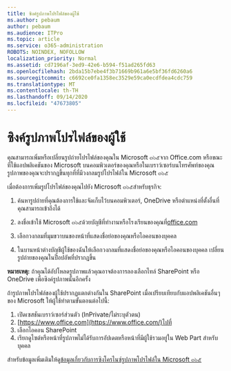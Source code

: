 ```yaml
---
title: ซิงค์รูปภาพโปรไฟล์ของผู้ใช้
ms.author: pebaum
author: pebaum
ms.audience: ITPro
ms.topic: article
ms.service: o365-administration
ROBOTS: NOINDEX, NOFOLLOW
localization_priority: Normal
ms.assetid: cd7196af-3ed9-42e6-b594-f51ad265fd63
ms.openlocfilehash: 2bda15b7ebe4f3b71669b961a6e5bf36fd6260a6
ms.sourcegitcommit: c6692ce0fa1358ec3529e59ca0ecdfdea4cdc759
ms.translationtype: MT
ms.contentlocale: th-TH
ms.lasthandoff: 09/14/2020
ms.locfileid: "47673805"
---
```

# <a name="sync-a-users-profile-picture"></a>ซิงค์รูปภาพโปรไฟล์ของผู้ใช้

คุณสามารถเพิ่มหรือเปลี่ยนรูปถ่ายโปรไฟล์ของคุณใน Microsoft ๓๖๕จาก Office.com หรือขณะที่ใช้แอปพลิเคชันของ Microsoft บนคอมพิวเตอร์ของคุณหรือในเบราว์เซอร์บนโทรศัพท์ของคุณ รูปภาพของคุณจะปรากฏขึ้นทุกที่ที่มีวงกลมรูปโปรไฟล์ใน Microsoft ๓๖๕

เมื่อต้องการเพิ่มรูปโปรไฟล์ของคุณไปยัง Microsoft ๓๖๕สำหรับธุรกิจ:

1. ค้นหารูปถ่ายที่คุณต้องการใช้และจัดเก็บไว้บนคอมพิวเตอร์, OneDrive หรือตำแหน่งที่ตั้งอื่นที่คุณสามารถเข้าถึงได้

2. ลงชื่อเข้าใช้ Microsoft ๓๖๕ด้วยบัญชีที่ทำงานหรือโรงเรียนของคุณที่[office.com](https://www.office.com)

3. เลือกวงกลมที่มุมขวาบนของหน้าที่แสดงชื่อย่อของคุณหรือไอคอนของบุคคล

4. ในบานหน้าต่างบัญชีผู้ใช้ของฉันให้เลือกวงกลมที่แสดงชื่อย่อของคุณหรือไอคอนของบุคคล เปลี่ยนรูปถ่ายของคุณในป็อปอัพที่ปรากฏขึ้น

**หมายเหตุ:** ถ้าคุณได้อัปโหลดรูปภาพแล้วคุณอาจต้องการลองเลือกไทล์ SharePoint หรือ OneDrive เพื่อซิงค์รูปภาพนั้นอีกครั้ง

ถ้ารูปภาพโปรไฟล์ของผู้ใช้ปรากฏแตกต่างกันใน SharePoint เมื่อเปรียบเทียบกับแอปพลิเคชันอื่นๆของ Microsoft ให้ผู้ใช้ทำตามขั้นตอนต่อไปนี้:

1. เปิดเซสชันเบราว์เซอร์ส่วนตัว (InPrivate/ไม่ระบุตัวตน)
2. [https://www.office.com](https://www.office.com/)ไปที่
3. เลือกไอคอน SharePoint
4. เรียกดูไซต์หรือหน้าที่รูปภาพไม่ได้รับการอัปเดตหรือหน้าที่มีผู้ใช้รวมอยู่ใน Web Part สำหรับบุคคล

สำหรับข้อมูลเพิ่มเติมให้ดู[ข้อมูลเกี่ยวกับการซิงโครไนซ์รูปภาพโปรไฟล์ใน Microsoft ๓๖๕](https://support.office.com/article/information-about-profile-picture-synchronization-in-office-365-20594d76-d054-4af4-a660-401133e3d48a)

